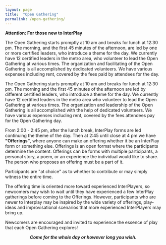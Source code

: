 ```yaml
---
layout: page
title:  "Open Gathering"
permalink: /open-gathering/
---
```


**Attention:  For those new to InterPlay**

The Open Gathering starts promptly at 10 am and breaks for lunch at 12:30 pm.
The morning, and the first 45 minutes of the afternoon, are led by one or more
certified leaders, who introduce a theme for the day. We currently have 12
certified leaders in the metro area, who volunteer to lead the Open Gathering at
various times. The organization and facilitating of the Open Gathering is all
accomplished by dedicated volunteers. We have various expenses including rent,
covered by the fees paid by attendees for the day.

The Open Gathering starts promptly at 10 am and breaks for lunch at 12:30 pm.
The morning and the first 45 minutes of the afternoon are led by different
certified leaders, who introduce a theme for the day. We currently have 12
certified leaders in the metro area who volunteer to lead the Open Gathering at
various times. The organization and leadership of the Open Gathering is all
accomplished with the help of dedicated volunteers. We have various expenses
including rent, covered by the fees attendees pay for the Open Gathering day.

From 2:00 - 2:45 pm, after the lunch break, InterPlay forms are led continuing
the theme of the day. Then at 2:45 until close at 4 pm we have **"Offerings”**,
where anyone can make an offering whether it be an InterPlay form or something
else. Offerings is an open format where the participants determine the content.
Offerings can be forms with multiple participants, a personal story, a poem, or
an experience the individual would like to share. The person who proposes an
offering must be a part of it.

Participants are "at choice" as to whether to contribute or may simply witness
the entire time.

The offering time is oriented more toward experienced InterPlayers, so newcomers
may wish to wait until they have experienced a few InterPlay gatherings before
coming to the Offerings.  However, participants who are newer to Interplay may
be inspired by the wide variety of offerings, play-ideas and improvisational
scenarios that more experienced InterPlayers may bring up.

Newcomers are encouraged and invited to experience the essence of play that each
Open Gathering explores!

<p style="font-style: italic; font-weight: bold; text-align: center;">
  Come for the whole day or however long you wish.
</p>
